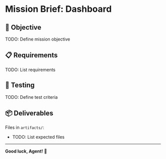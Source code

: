 # Mission Brief: Dashboard

## 🎯 Objective

TODO: Define mission objective

## 📋 Requirements

TODO: List requirements

## 🧪 Testing

TODO: Define test criteria

## 📦 Deliverables

Files in `artifacts/`:
- TODO: List expected files

---

**Good luck, Agent!** 🚀
